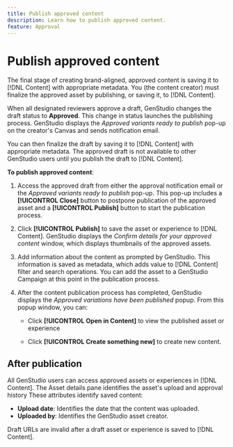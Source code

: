 ```yaml
---
title: Publish approved content
description: Learn how to publish approved content.
feature: Approval
---
```


# Publish approved content

The final stage of creating brand-aligned, approved content is saving it to [!DNL Content] with appropriate metadata. You (the content creator) must finalize the approved asset by publishing, or saving it, to [!DNL Content].

When all designated reviewers approve a draft, GenStudio changes the draft status to **Approved**. This change in status launches the publishing process.  GenStudio displays the _Approved variants ready to publish_ pop-up on the creator's Canvas and sends notification email. 

You can then finalize the draft by saving it to [!DNL Content] with appropriate metadata. The approved draft is not available to other GenStudio users until you publish the draft to [!DNL Content].

**To publish approved content**:

1. Access the approved draft from either the approval notification email or the _Approved variants ready to publish_ pop-up. This pop-up includes a **[!UICONTROL Close]** button to postpone publication of the approved asset and a **[!UICONTROL Publish]** button to start the publication process.

1. Click **[!UICONTROL Publish]** to save the asset or experience to [!DNL Content]. GenStudio displays the _Confirm details for your approved content_ window, which displays thumbnails of the approved assets. 

1. Add information about the content as prompted by GenStudio. This information is saved as metadata, which adds value to [!DNL Content] filter and search operations. You can add the asset to a GenStudio Campaign at this point in the publication process.

1. After the content publication process has completed, GenStudio displays the _Approved variations have been published_ popup. From this popup window, you can:

   * Click **[!UICONTROL Open in Content]** to view the published asset or experience

   * Click **[!UICONTROL Create something new]** to create new content.

## After publication

All GenStudio users can access approved assets or experiences in [!DNL Content]. The Asset details pane identifies the asset's upload and approval history These attributes identify saved content:

* **Upload date**: Identifies the date that the content was uploaded.
* **Uploaded by**: Identifies the GenStudio asset creator.

Draft URLs are invalid after a draft asset or experience is saved to [!DNL Content].

